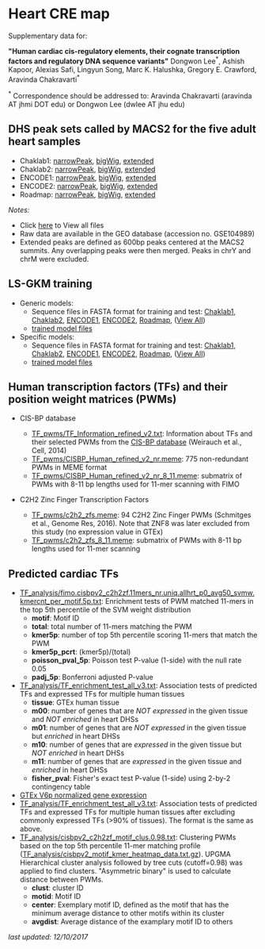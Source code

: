 # Heart CRE map
Supplementary data for:

**"Human cardiac cis-regulatory elements, their cognate transcription factors and regulatory DNA sequence variants"**
Dongwon Lee<sup>\*</sup>, Ashish Kapoor, Alexias Safi, Lingyun Song, Marc K. Halushka, Gregory E. Crawford, Aravinda Chakravarti<sup>\*</sup>

<sup>\*</sup> Correspondence should be addressed to: Aravinda Chakravarti (aravinda AT jhmi DOT edu) or Dongwon Lee (dwlee AT jhu edu)

## DHS peak sets called by MACS2 for the five adult heart samples
  * Chaklab1:
  [narrowPeak](https://drive.google.com/uc?id=18CpfhX_B5Vfm3ff_YXRzLvrm-LJLYvFl&export=download),
  [bigWig](https://drive.google.com/uc?id=1N9nf0Vz9waE8mYBQp2r-6XBGmqcPpjiw&export=download),
  [extended](https://drive.google.com/uc?id=1afEsOu_xFAJ_9kaNRM4IdzUsY-Z2H2Ke&export=download)
  * Chaklab2:
  [narrowPeak](https://drive.google.com/uc?id=1GqB-iQ0fbiiC_sOCatM-vijwcy_6DFR6&export=download),
  [bigWig](https://drive.google.com/uc?id=189fB_VCfCnwTNJSPeW8XFlytKyLx7W_i&export=download),
  [extended](https://drive.google.com/uc?id=1BgurZ6rq3WnC381gLNIQL4VBmBoAfrTW&export=download)
  * ENCODE1:
  [narrowPeak](https://drive.google.com/uc?id=1TvwX0yB0Z3BO-VCwTM8eFGsWozRPS9Gv&export=download),
  [bigWig](https://drive.google.com/uc?id=17oZTZQxK0AzT7yVNqwPasM48u66oIAZ_&export=download),
  [extended](https://drive.google.com/uc?id=1GYWespB_00ZMcWBYxTDhNqPE6j2UnvMW&export=download)
  * ENCODE2:
  [narrowPeak](https://drive.google.com/uc?id=1P28RAOzZTN3blqy2OUNN0L87QEft6O7J&export=download),
  [bigWig](https://drive.google.com/uc?id=1G__924LPbTMhfdBACsCEsc2JYixkaCFe&export=download),
  [extended](https://drive.google.com/uc?id=1ZPAL3CxVteZzYybC3Q-bl-yjTiJ21heC&export=download)
  * Roadmap:
  [narrowPeak](https://drive.google.com/uc?id=1lzJP-2MvxCwBTcC1lveExgOVumS-hSs-&export=download),
  [bigWig](https://drive.google.com/uc?id=1OjPRLFHfrkoTZC_ET6ZlzZc9PMZCgccH&export=download),
  [extended](https://drive.google.com/uc?id=17CNwE1jmc_xSm6uwQpiVC3w5bKqbq9nW&export=download)

*Notes:*
  * Click [here](https://drive.google.com/drive/folders/10N8sbZ5TKVrAnGJou7PuCcbljkBmW8WY) to View all files
  * Raw data are available in the GEO database (accession no. GSE104989)
  * Extended peaks are defined as 600bp peaks centered at the MACS2 summits. Any overlapping peaks were then merged. Peaks in chrY and chrM were excluded.

## LS-GKM training
  * Generic models:
    * Sequence files in FASTA format for training and test:
    [Chaklab1](https://drive.google.com/uc?id=1G4m_l-HS-2cEpRE-owrGypsfHqojFoUZ&export=download),
    [Chaklab2](https://drive.google.com/uc?id=1-GVbjA5G97rhCSH1m7_ED01VBzpkA9jW&export=download),
    [ENCODE1](https://drive.google.com/uc?id=1ClTtlZ3trQQqWYBEblOvUniXMNVMzGfz&export=download),
    [ENCODE2](https://drive.google.com/uc?id=1piMkzC1OJxLvic9-vjH3qQE78-1fqYf0&export=download),
    [Roadmap](https://drive.google.com/uc?id=1kHLojiEKlofbEgYp5wpoK9bwXEbuXT9m&export=download),
    ([View All](https://drive.google.com/drive/folders/1tI9r-d-gEmIP1bYLnuCvsXa-pN1b-SvL))
    * [trained model files](https://drive.google.com/uc?id=1akku984BPNM8xoINxZx0kI0ebxXtwjeu&export=download)
  * Specific models:
    * Sequence files in FASTA format for training and test:
    [Chaklab1](https://drive.google.com/uc?id=1T6AzmOOns4pS1qRZLrhT4KOebmiucBlx&export=download),
    [Chaklab2](https://drive.google.com/uc?id=1yMPqsAQCCqG1KOXTYSVSvg-DHBx2uv-Z&export=download),
    [ENCODE1](https://drive.google.com/uc?id=1lQtBYyEA3hVoWyyP6Mrei0gHbVIYKF4d&export=download),
    [ENCODE2](https://drive.google.com/uc?id=1yKtMaOCe5l_TGARLTQPHTzelLyKC1o_B&export=download),
    [Roadmap](https://drive.google.com/uc?id=13EEpGTabssDQ57NMt4aG629m4a-FlvOo&export=download),
    ([View All](https://drive.google.com/drive/folders/1ckZ9V44wDg0kFg_BAErxWrarIaalmdGM))
    * [trained model files](https://drive.google.com/uc?id=1Q276l31PJi9VZqzuCBrTQIxUmT-Xy9SX&export=download)

## Human transcription factors (TFs) and their position weight matrices (PWMs)
  * CIS-BP database
    * [TF_pwms/TF_Information_refined_v2.txt](./TF_pwms/TF_Information_refined_v2.txt):
    Information about TFs and their selected PWMs from the [CIS-BP database](http://cisbp.ccbr.utoronto.ca/) (Weirauch et al., Cell, 2014)
    * [TF_pwms/CISBP_Human_refined_v2_nr.meme](./TF_pwms/CISBP_Human_refined_v2_nr.meme):
    775 non-redundant PWMs in MEME format
    * [TF_pwms/CISBP_Human_refined_v2_nr_8_11.meme](./TF_pwms/CISBP_Human_refined_v2_nr_8_11.meme):
    submatrix of PWMs with 8-11 bp lengths used for 11-mer scanning with FIMO

  * C2H2 Zinc Finger Transcription Factors
    * [TF_pwms/c2h2_zfs.meme](./TF_pwms/c2h2_zfs.meme):
    94 C2H2 Zinc Finger PWMs (Schmitges et al., Genome Res, 2016). Note that ZNF8 was later excluded from this study (no expression value in GTEx)
    * [TF_pwms/c2h2_zfs_8_11.meme](./TF_pwms/c2h2_zfs_8_11.meme):
    submatrix of PWMs with 8-11 bp lengths used for 11-mer scanning

## Predicted cardiac TFs
  * [TF_analysis/fimo.cisbpv2_c2h2zf.11mers_nr.uniq.allhrt_p0_avg50_svmw.kmercnt_per_motif.5p.txt](./TF_analysis/fimo.cisbpv2_c2h2zf.11mers_nr.uniq.allhrt_p0_avg50_svmw.kmercnt_per_motif.5p.txt):
  Enrichment tests of PWM matched 11-mers in the top 5th percentile of the SVM weight distribution
    * **motif**: Motif ID
    * **total**: total number of 11-mers matching the PWM
    * **kmer5p**: number of top 5th percentile scoring 11-mers that match the PWM
    * **kmer5p_pcrt**: (kmer5p)/(total)
    * **poisson_pval_5p**: Poisson test P-value (1-side) with the null rate 0.05
    * **padj_5p**: Bonferroni adjusted P-value
  * [TF_analysis/TF_enrichment_test_all_v3.txt](./TF_analysis/TF_enrichment_test_all_v3.txt):
  Association tests of predicted TFs and expressed TFs for multiple human tissues
    * **tissue**: GTEx human tissue
    * **m00**: number of genes that are *NOT expressed* in the given tissue and *NOT enriched* in heart DHSs
    * **m01**: number of genes that are *NOT expressed* in the given tissue but *enriched* in heart DHSs
    * **m10**: number of genes that are *expressed* in the given tissue but *NOT enriched* in heart DHSs
    * **m11**: number of genes that are *expressed* in the given tissue and *enriched* in heart DHSs
    * **fisher_pval**: Fisher's exact test P-value (1-side) using 2-by-2 contingency table
  * [GTEx V6p normalized gene expression](https://drive.google.com/uc?id=1xiki7TWi_p4A_G0dcgSwfh92SnKttKZS&export=download)
  * [TF_analysis/TF_enrichment_test_all_v3.txt](./TF_analysis/TF_enrichment_test_spec90_v3.txt):
  Association tests of predicted TFs and expressed TFs for multiple human tissues after excluding commonly expressed TFs (>90% of tissues). The format is the same as above.
  * [TF_analysis/cisbpv2_c2h2zf_motif_clus.0.98.txt](./TF_analysis/cisbpv2_c2h2zf_motif_clus.0.98.txt):
  Clustering PWMs based on the top 5th percentile 11-mer matching profile ([TF_analysis/cisbpv2_motif_kmer_heatmap_data.txt.gz](./TF_analysis/cisbpv2_motif_kmer_heatmap_data.txt.gz)). UPGMA Hierarchical cluster analysis followed by tree cuts (cutoff=0.98) was applied to find clusters.  "Asymmetric binary" is used to calculate distance between PWMs.
    * **clust**: cluster ID
    * **motid**: Motif ID
    * **center**: Exemplary motif ID, defined as the motif that has the minimum average distance to other motifs within its cluster
    * **avgdist**: Average distance of the examplary motif ID to others

*last updated: 12/10/2017*
